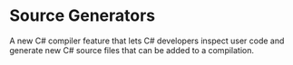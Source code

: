 # Source Generators

A new C# compiler feature that lets C# developers inspect user code and generate new C# source files that can be added to a compilation.

